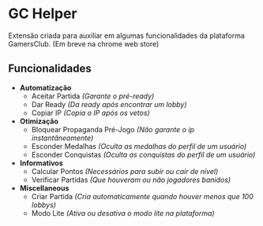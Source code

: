# GC Helper
Extensão criada para auxiliar em algumas funcionalidades da plataforma GamersClub. (Em breve na chrome web store)

## **Funcionalidades**
- **Automatização**
    - Aceitar Partida *(Garante o pré-ready)*
    - Dar Ready *(Da ready após encontrar um lobby)*
    - Copiar IP *(Copia o IP após os vetos)*
- **Otimização**
    - Bloquear Propaganda Pré-Jogo *(Não garante o ip instantâneamente)*
    - Esconder Medalhas *(Oculta as medalhas do perfil de um usuário)*
    - Esconder Conquistas *(Oculta as conquistas do perfil de um usuário)*
- **Informativos**
    - Calcular Pontos *(Necessários para subir ou cair de nível)*
    - Verificar Partidas *(Que houveram ou não jogadores banidos)*
- **Miscellaneous**
    - Criar Partida *(Cria automaticamente quando houver menos que 100 lobbys)*
    - Modo Lite *(Ativa ou desativa o modo lite na plataforma)*